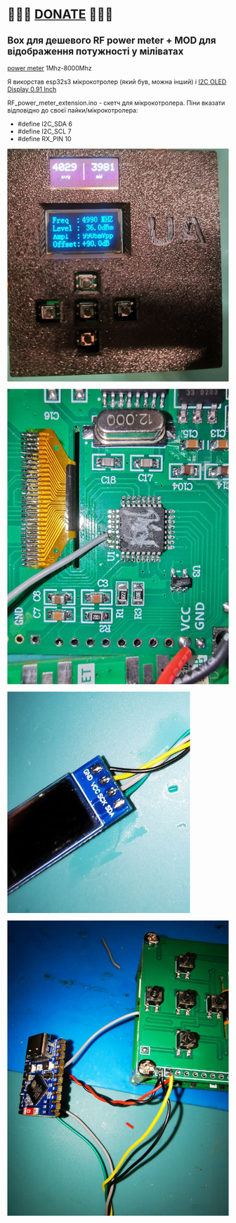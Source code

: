 
# 🍩🍩🍩 [DONATE](https://send.monobank.ua/jar/8GPxyGjM8E) 🍩🍩🍩


## Box для дешевого RF power meter + MOD для відображення потужності у міліватах

[power meter](https://www.aliexpress.com/item/1005006445819844.html) 1Mhz-8000Mhz

Я викорстав esp32s3 мікрокотролер (який був, можна інший) і [I2C OLED Display 0.91 Inch](https://www.aliexpress.com/item/1005006365875553.html)

RF_power_meter_extension.ino - скетч для мікрокотролера. Піни вказати відповідно до своєї пайки/мікрокотролера:

- #define I2C_SDA 6
- #define I2C_SCL 7
- #define RX_PIN 10


![](/RF_power_meter/1.jpg)

![](/RF_power_meter/2.jpg)

![](/RF_power_meter/3.jpg)

![](/RF_power_meter/4.jpg)

